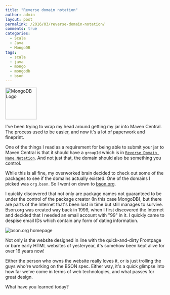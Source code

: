 ```yaml
---
title: "Reverse domain notation" 
author: admin
layout: post
permalink: /2016/03/reverse-domain-notation/
comments: true
categories:
  - Scala
  - Java
  - MongoDB
tags:
  - scala
  - java
  - mongo
  - mongodb
  - bson
---
```


<img src="https://www.mongodb.com/assets/MongoDB_Brand_Resources/MongoDB-Logo-7db53b4037f9953e9df4f694c758141fcfa022cee1d2ff50749d133d0b70b692.jpg" alt="MongoDB Logo" style="height: 100px"/>

I've been trying to wrap my head around getting my jar into Maven Central. The process used to be easier, and now it's a lot of paperwork and fineprint.

One of the things I read as a requirement for being able to submit your jar to Maven Central is that it should have a `groupId` which is in [`Reverse Domain Name Notation`](https://en.wikipedia.org/wiki/Reverse_domain_name_notation). And not just that, the domain should also be something you control.

While this is all fine, my overworked brain decided to check out some of the packages to see if the domains actually existed. One of the domains I picked was `org.bson`. So I went on down to [bson.org](http://bson.org).

I quickly discovered that not only are package names not guaranteed to be under the control of the package creator (In this case MongoDB), but there are parts of the Internet that's been lost in time but still manages to survive. Bson.org was created way back in 1999, when I first discovered the Internet and decided that I needed an email account with "99" in it. I quickly came to despise email IDs which contain any form of dating information.

![bson.org homepage](https://caffinc.github.io/images/bson.org.png)

Not only is the website designed in line with the quick-and-dirty Frontpage or bare early HTML websites of yesteryear, it's somehow been kept alive for over 16 years now!

Either the person who owns the website really loves it, or is just trolling the guys who're working on the BSON spec. Either way, it's a quick glimpse into how far we've come in terms of web technologies, and what passes for great design.

What have you learned today? 